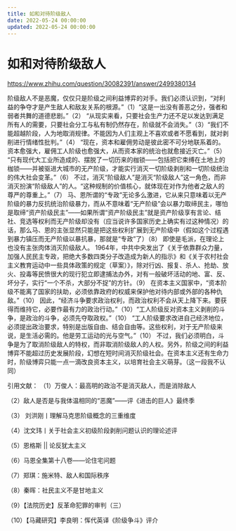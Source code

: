 ```yaml
---
title: 如和对待阶级敌人
date: 2022-05-24 00:00:00
updated: 2022-05-24 00:00:00
---
```


# 如和对待阶级敌人

https://www.zhihu.com/question/30082391/answer/2499380134

阶级敌人不是恶魔，仅仅只是阶级之间利益博弈的对手。我们必须认识到，“对利益的争夺才是产生敌人和敌友关系的根源。”（1）“这是一出没有善恶之分，强者和弱者共舞的道德悲剧。”（2）
“从现实来看，只要社会生产力还不足以发达到满足所有人的需要，只要社会分工与私有制仍然存在，阶级就不会消失。”（3）“我们不能超越阶段，人为地取消规律。不能因为人们主观上不喜欢或者不愿看到，就对剥削进行情绪性批判。”（4）
“现在，资本和雇佣劳动是彼此密不可分地联系着的。资本愈强大，雇佣工人阶级也愈强大，从而资本家的统治也就愈接近灭亡。”（5）
“只有现代大工业所造成的、摆脱了一切历来的枷锁——包括把它束缚在土地上的枷锁——并被驱进大城市的无产阶级，才能实行消灭一切阶级剥削和一切阶级统治的伟大社会变革。”（6）
不过，消灭“阶级敌人”是消灭“阶级敌人”这一角色，而非消灭扮演“阶级敌人”的人。“这种规制的价值核心，就体现在对作为他者之敌人的尊严的尊重上。”（7）
马、恩所谓的“专政”无论多么激进，它从来只意味着以无产阶级的暴力反抗统治阶级暴力，而从不意味着“无产阶级”会以暴力取缔民主，哪怕是取缔“资产阶级民主”——如果所谓“资产阶级民主”就是资产阶级享有言论、结社、竞选等权利而无产阶级却没有（应当说许多国家历史上确实有过这种情况）的话，那么马、恩的主张显然只能是把这些权利扩展到无产阶级中（假如这个过程遇到暴力镇压而无产阶级以暴抗暴，那就是“专政”了）（8）
即使是毛派，在理论上也没有主张肉体消灭阶级敌人。
1964年，中共中央发出了《关于依靠群众力量，加强人民民主专政，把绝大多数四类分子改造成为新人的指示》和《关于农村社会主义教育运动中一些具体政策的规定（草案）》，除对行凶、报复、杀人、抢劫、放火、投毒等民愤很大的现行犯立即逮捕法办外，对有一般破坏活动的地、富、反、坏分子，实行“一个不杀，大部分不捉”的方针。（9）
在资本主义国家中，“资本阶级不能离了国家的扶助，必须依靠政府的权威来保护他对待内部或外部的各种仇敌。”（10）
因此，“经济斗争要求政治权利，而政治权利不会从天上降下来。要获得而维持它，必要作最有力的政治行动。”（10）“工人阶级反对资本主义剥削的斗争，是政治的斗争，必须先夺取政权。”（10）
“工人阶级要求改进自己经济地位，必须提出政治要求，特别是出版自由、结会自由等。这些权利，对于无产阶级来说，是生活必需的。他是劳工运动的光与空气。”（10）
不过，我们必须明白，斗争是为了取消阶级敌人的特权，而非取消阶级敌人的人权。另外，阶级之间的利益博弈不能超过历史发展阶段，幻想在短时间消灭阶级社会。在资本主义还有生命力时，阶级博弈只能一点一滴改良资本主义，以培育社会主义萌芽。（这一段我不认同）

引用文献：
（1）万俊人：最高明的政治不是消灭敌人，而是消除敌人

（2）敌人是否是与我体温相同的“恶魔”——评《进击的巨人》最终季

（3） 刘洪刚丨理解马克思阶级概念的三重维度

（4）沈文玮丨关于社会主义初级阶段剥削问题认识的理论述评

（5）恩格斯 || 论反犹太主义

（6）马恩全集第十八卷――论住宅问题

（7）郑琪：施米特、敌人和国际秩序

（8）秦晖：社民主义不是甘地主义

（9）【法院历史】反革命犯罪的审判（三）

（10）【马藏研究】李良明：恽代英译《阶级争斗》评介
